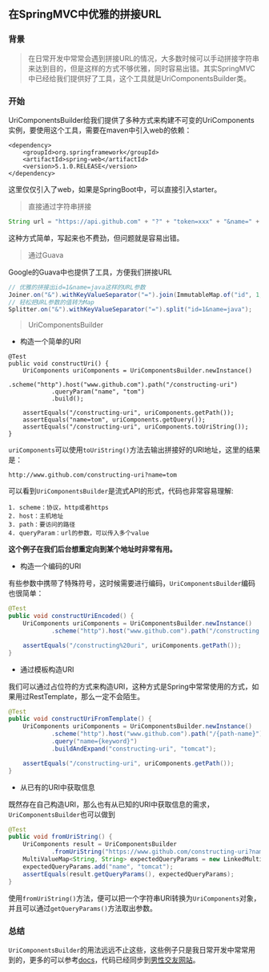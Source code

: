 ## 在SpringMVC中优雅的拼接URL

### 背景

> 在日常开发中常常会遇到拼接URL的情况，大多数时候可以手动拼接字符串来达到目的，但是这样的方式不够优雅，同时容易出错。其实SpringMVC中已经给我们提供好了工具，这个工具就是UriComponentsBuilder类。

### 开始

UriComponentsBuilder给我们提供了多种方式来构建不可变的UriComponents实例，要使用这个工具，需要在maven中引入web的依赖：

```
<dependency>
    <groupId>org.springframework</groupId>
    <artifactId>spring-web</artifactId>
    <version>5.1.0.RELEASE</version>
</dependency>
```
这里仅仅引入了web，如果是SpringBoot中，可以直接引入starter。

> 直接通过字符串拼接

```java
String url = "https://api.github.com" + "?" + "token=xxx" + "&name=" + "tomcat";
```

这种方式简单，写起来也不费劲，但问题就是容易出错。

> 通过Guava

Google的Guava中也提供了工具，方便我们拼接URL

```java
// 优雅的拼接出id=1&name=java这样的URL参数
Joiner.on("&").withKeyValueSeparator("=").join(ImmutableMap.of("id", 1, "name", "java"));
// 轻松把URL参数的值转为Map
Splitter.on("&").withKeyValueSeparator("=").split("id=1&name=java");
```

> UriComponentsBuilder

- 构造一个简单的URI

```
@Test
public void constructUri() {
    UriComponents uriComponents = UriComponentsBuilder.newInstance()
            .scheme("http").host("www.github.com").path("/constructing-uri")
            .queryParam("name", "tom")
			.build();

    assertEquals("/constructing-uri", uriComponents.getPath());
    assertEquals("name=tom", uriComponents.getQuery());
    assertEquals("/constructing-uri", uriComponents.toUriString());
}
```

`uriComponents`可以使用`toUriString()`方法去输出拼接好的URI地址，这里的结果是：

```
http://www.github.com/constructing-uri?name=tom
```

可以看到`UriComponentsBuilder`是流式API的形式，代码也非常容易理解:

    1. scheme：协议，http或者https
    2. host：主机地址
    3. path：要访问的路径
    4. queryParam：url的参数，可以传入多个value
    
**这个例子在我们后台想重定向到某个地址时非常有用。**

- 构造一个编码的URI

有些参数中携带了特殊符号，这时候需要进行编码，`UriComponentsBuilder`编码也很简单：

```java
@Test
public void constructUriEncoded() {
	UriComponents uriComponents = UriComponentsBuilder.newInstance()
			.scheme("http").host("www.github.com").path("/constructing uri").build().encode();

	assertEquals("/constructing%20uri", uriComponents.getPath());
}
```

- 通过模板构造URI

我们可以通过占位符的方式来构造URI，这种方式是Spring中常常使用的方式，如果用过RestTemplate，那么一定不会陌生。

```java
@Test
public void constructUriFromTemplate() {
    UriComponents uriComponents = UriComponentsBuilder.newInstance()
            .scheme("http").host("www.github.com").path("/{path-name}")
            .query("name={keyword}")
            .buildAndExpand("constructing-uri", "tomcat");

    assertEquals("/constructing-uri", uriComponents.getPath());
}
```

- 从已有的URI中获取信息

既然存在自己构造URI，那么也有从已知的URI中获取信息的需求，`UriComponentsBuilder`也可以做到

```java
@Test
public void fromUriString() {
    UriComponents result = UriComponentsBuilder
            .fromUriString("https://www.github.com/constructing-uri?name=tomcat").build();
    MultiValueMap<String, String> expectedQueryParams = new LinkedMultiValueMap<>(1);
    expectedQueryParams.add("name", "tomcat");
    assertEquals(result.getQueryParams(), expectedQueryParams);
}
```

使用`fromUriString()`方法，便可以把一个字符串URI转换为`UriComponents`对象，并且可以通过`getQueryParams()`方法取出参数。


### 总结

`UriComponentsBuilder`的用法远远不止这些，这些例子只是我日常开发中常常用到的，更多的可以参考[docs](https://docs.spring.io/spring-framework/docs/current/javadoc-api/org/springframework/web/util/UriComponentsBuilder.html)，代码已经同步到[男性交友网站](https://note.youdao.com/)。